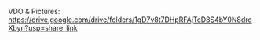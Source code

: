VDO & Pictures: https://drive.google.com/drive/folders/1gD7v8t7DHpRFAjTcD8S4bY0N8droXbyn?usp=share_link
